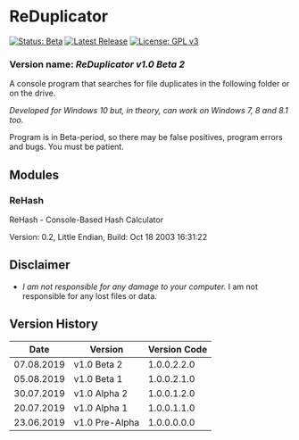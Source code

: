 # ReDuplicator

[![Status: Beta](https://img.shields.io/badge/Status-Beta-orange.svg?style=for-the-badge)](#)
[![Latest Release](https://img.shields.io/badge/Latest-Release-blue.svg?style=for-the-badge)](https://github.com/MikronT/ReDuplicator/releases/latest)
[![License: GPL v3](https://img.shields.io/badge/License-GPL%20v3-black.svg?style=for-the-badge)](https://www.gnu.org/licenses/gpl-3.0)

<!--
[![Status: Pre-Alpha](https://img.shields.io/badge/Status-Pre--Alpha-black.svg?style=for-the-badge)](#)
[![Status: Alpha](https://img.shields.io/badge/Status-Alpha-red.svg?style=for-the-badge)](#)
[![Status: Pre-Release](https://img.shields.io/badge/Status-Pre--Release-yellow.svg?style=for-the-badge)](#)
[![Status: Release](https://img.shields.io/badge/Status-Release-green.svg?style=for-the-badge)](#)
-->

### Version name: *ReDuplicator v1.0 Beta 2*

A console program that searches for file duplicates in the following folder or on the drive.

*Developed for Windows 10 but, in theory, can work on Windows 7, 8 and 8.1 too.*

Program is in Beta-period, so there may be false positives, program errors and bugs. You must be patient.

<!--
Some features may not work or are not implemented yet.
-->



## Modules
### ReHash
ReHash - Console-Based Hash Calculator

Version: 0.2, Little Endian, Build: Oct 18 2003 16:31:22



## Disclaimer
- *I am not responsible for any damage to your computer.* I am not responsible for any lost files or data.



## Version History
| Date       | Version        | Version Code |
|------------|----------------|--------------|
| 07.08.2019 | v1.0 Beta 2    | 1.0.0.2.2.0  |
| 05.08.2019 | v1.0 Beta 1    | 1.0.0.2.1.0  |
| 30.07.2019 | v1.0 Alpha 2   | 1.0.0.1.2.0  |
| 20.07.2019 | v1.0 Alpha 1   | 1.0.0.1.1.0  |
| 23.06.2019 | v1.0 Pre-Alpha | 1.0.0.0.0.0  |